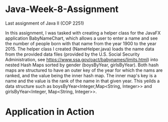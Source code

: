 # Java-Week-8-Assignment
Last assignment of Java II (COP 2251)

In this assignment, I was tasked with creating a helper class for the JavaFX application BabyNameChart, which allows a user to enter a name and see the number of people born with that name from the year 1900 to the year 2015.
The helper class I created (NameHelper.java) loads the name data from the provided data files (provided by the U.S. Social Security Administration, see https://www.ssa.gov/oact/babynames/limits.html)
into nested Hash Maps sorted by gender (boysByYear, girlsByYear). Both hash maps are structured to have an outer key of the year for which the nams are ranked, and the value being the inner hash map. The inner map's key is a name and the value is the rank of the name in that given year.
This yeilds a data structure such as boysByYear<Integer,Map<String, Integer>> and girlsByYear<Integer, Map<String, Integer>>.

# Application in Action

